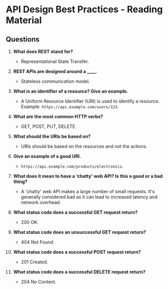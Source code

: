 # API Design Best Practices - Reading Material

## Questions

1. **What does REST stand for?**
   - Representational State Transfer.

2. **REST APIs are designed around a ____.**
   - Stateless communication model.

3. **What is an identifier of a resource? Give an example.**
   - A Uniform Resource Identifier (URI) is used to identify a resource. Example: `https://api.example.com/users/123`.

4. **What are the most common HTTP verbs?**
   - GET, POST, PUT, DELETE.

5. **What should the URIs be based on?**
   - URIs should be based on the resources and not the actions.

6. **Give an example of a good URI.**
   - `https://api.example.com/products/electronics`.

7. **What does it mean to have a ‘chatty’ web API? Is this a good or a bad thing?**
   - A 'chatty' web API makes a large number of small requests. It's generally considered bad as it can lead to increased latency and network overhead.

8. **What status code does a successful GET request return?**
   - 200 OK.

9. **What status code does an unsuccessful GET request return?**
   - 404 Not Found.

10. **What status code does a successful POST request return?**
    - 201 Created.

11. **What status code does a successful DELETE request return?**
    - 204 No Content.